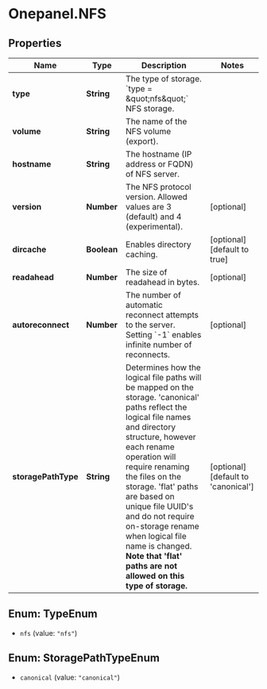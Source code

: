# Onepanel.NFS

## Properties
Name | Type | Description | Notes
------------ | ------------- | ------------- | -------------
**type** | **String** | The type of storage.  &#x60;type &#x3D; \&quot;nfs\&quot;&#x60;  NFS storage.  | 
**volume** | **String** | The name of the NFS volume (export). | 
**hostname** | **String** | The hostname (IP address or FQDN) of NFS server. | 
**version** | **Number** | The NFS protocol version. Allowed values are 3 (default) and 4 (experimental). | [optional] 
**dircache** | **Boolean** | Enables directory caching. | [optional] [default to true]
**readahead** | **Number** | The size of readahead in bytes. | [optional] 
**autoreconnect** | **Number** | The number of automatic reconnect attempts to the server. Setting &#x60;-1&#x60; enables infinite number of reconnects. | [optional] 
**storagePathType** | **String** | Determines how the logical file paths will be mapped on the storage. &#39;canonical&#39; paths reflect the logical file names and directory structure, however each rename operation will require renaming the files on the storage. &#39;flat&#39; paths are based on unique file UUID&#39;s and do not require on-storage rename when logical file name is changed. **Note that &#39;flat&#39; paths are not allowed on this type of storage.**  | [optional] [default to &#39;canonical&#39;]


<a name="TypeEnum"></a>
## Enum: TypeEnum


* `nfs` (value: `"nfs"`)




<a name="StoragePathTypeEnum"></a>
## Enum: StoragePathTypeEnum


* `canonical` (value: `"canonical"`)




